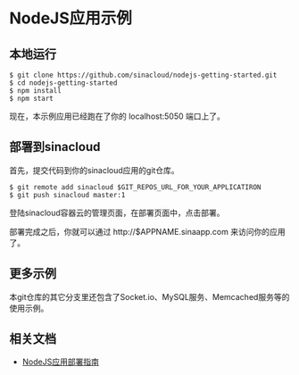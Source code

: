 # NodeJS应用示例

## 本地运行

```
$ git clone https://github.com/sinacloud/nodejs-getting-started.git
$ cd nodejs-getting-started
$ npm install
$ npm start
```

现在，本示例应用已经跑在了你的 localhost:5050 端口上了。

## 部署到sinacloud

首先，提交代码到你的sinacloud应用的git仓库。

```
$ git remote add sinacloud $GIT_REPOS_URL_FOR_YOUR_APPLICATIRON
$ git push sinacloud master:1
```

登陆sinacloud容器云的管理页面，在部署页面中，点击部署。

部署完成之后，你就可以通过 http://$APPNAME.sinaapp.com 来访问你的应用了。

## 更多示例

本git仓库的其它分支里还包含了Socket.io、MySQL服务、Memcached服务等的使用示例。

## 相关文档

- [NodeJS应用部署指南](http://www.sinacloud.com/doc/sc2/nodejs-getting-started.html)
